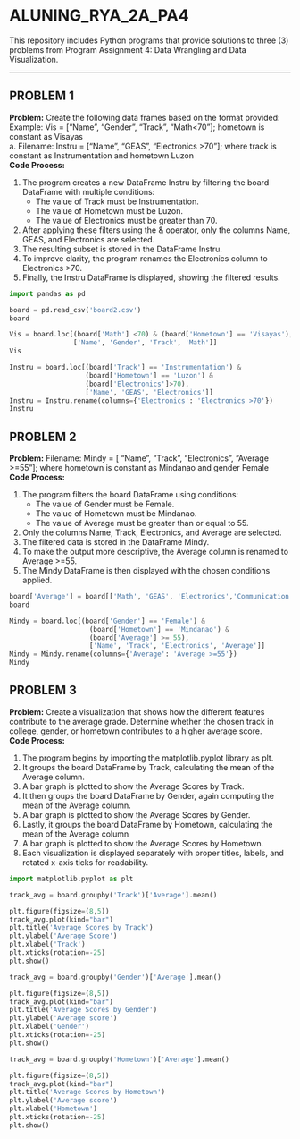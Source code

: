 # ALUNING_RYA_2A_PA4
This repository includes Python programs that provide solutions to three (3) problems from Program Assignment 4: Data Wrangling and Data Visualization.

---
## PROBLEM 1
**Problem:** Create the following data frames based on the format provided: Example: Vis = [“Name”, “Gender”, “Track”, “Math<70”]; hometown is constant as Visayas <br>
a. Filename: Instru = [“Name”, “GEAS”, “Electronics >70”]; where track is constant as Instrumentation and hometown Luzon <br>
**Code Process:**
1. The program creates a new DataFrame Instru by filtering the board DataFrame with multiple conditions:
   * The value of Track must be Instrumentation.
   * The value of Hometown must be Luzon.
   * The value of Electronics must be greater than 70.
2. After applying these filters using the & operator, only the columns Name, GEAS, and Electronics are selected.
3. The resulting subset is stored in the DataFrame Instru.
4. To improve clarity, the program renames the Electronics column to Electronics >70.
5. Finally, the Instru DataFrame is displayed, showing the filtered results.

```Python
import pandas as pd

board = pd.read_csv('board2.csv')
board

Vis = board.loc[(board['Math'] <70) & (board['Hometown'] == 'Visayas'), 
                ['Name', 'Gender', 'Track', 'Math']]
Vis

Instru = board.loc[(board['Track'] == 'Instrumentation') &
                   (board['Hometown'] == 'Luzon') &
                   (board['Electronics']>70),
                   ['Name', 'GEAS', 'Electronics']]
Instru = Instru.rename(columns={'Electronics': 'Electronics >70'})
Instru
```

## PROBLEM 2
**Problem:** Filename: Mindy = [ “Name”, “Track”, “Electronics”, “Average >=55”]; where hometown is
constant as Mindanao and gender Female <br>
**Code Process:** 
1. The program filters the board DataFrame using conditions:
   * The value of Gender must be Female.
   * The value of Hometown must be Mindanao.
   * The value of Average must be greater than or equal to 55.
2. Only the columns Name, Track, Electronics, and Average are selected.
3. The filtered data is stored in the DataFrame Mindy.
4. To make the output more descriptive, the Average column is renamed to Average >=55.
5. The Mindy DataFrame is then displayed with the chosen conditions applied.

```Python
board['Average'] = board[['Math', 'GEAS', 'Electronics','Communication']].mean(axis=1)
board

Mindy = board.loc[(board['Gender'] == 'Female') & 
                    (board['Hometown'] == 'Mindanao') & 
                    (board['Average'] >= 55), 
                    ['Name', 'Track', 'Electronics', 'Average']]
Mindy = Mindy.rename(columns={'Average': 'Average >=55'})
Mindy
```

## PROBLEM 3
**Problem:** Create a visualization that shows how the different features contribute to the average grade. Determine whether the chosen track in college, gender, or hometown contributes to a higher average score. <br>
**Code Process:** 
1. The program begins by importing the matplotlib.pyplot library as plt.
2. It groups the board DataFrame by Track, calculating the mean of the Average column.
3. A bar graph is plotted to show the Average Scores by Track.
4. It then groups the board DataFrame by Gender, again computing the mean of the Average column.
5. A bar graph is plotted to show the Average Scores by Gender.
6. Lastly, it groups the board DataFrame by Hometown, calculating the mean of the Average column
7. A bar graph is plotted to show the Average Scores by Hometown.
8. Each visualization is displayed separately with proper titles, labels, and rotated x-axis ticks for readability.

```Python
import matplotlib.pyplot as plt

track_avg = board.groupby('Track')['Average'].mean()

plt.figure(figsize=(8,5))
track_avg.plot(kind="bar")
plt.title('Average Scores by Track')
plt.ylabel('Average Score')
plt.xlabel('Track')
plt.xticks(rotation=-25)
plt.show()

track_avg = board.groupby('Gender')['Average'].mean()

plt.figure(figsize=(8,5))
track_avg.plot(kind="bar")
plt.title('Average Scores by Gender')
plt.ylabel('Average score')
plt.xlabel('Gender')
plt.xticks(rotation=-25)
plt.show()

track_avg = board.groupby('Hometown')['Average'].mean()

plt.figure(figsize=(8,5))
track_avg.plot(kind="bar")
plt.title('Average Scores by Hometown')
plt.ylabel('Average score')
plt.xlabel('Hometown')
plt.xticks(rotation=-25)
plt.show()
```
